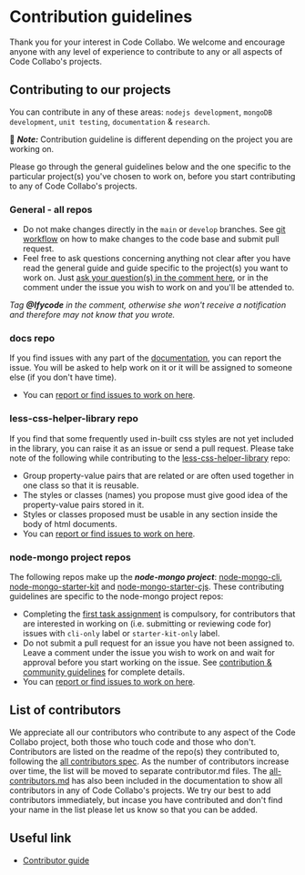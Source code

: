 # Contribution guidelines

Thank you for your interest in Code Collabo. We welcome and encourage anyone with any level of experience to contribute to any or all aspects of Code Collabo's projects. 

## Contributing to our projects

You can contribute in any of these areas: `nodejs development`, `mongoDB development`, `unit testing`, `documentation` & `research`. 

📌 ***Note:*** Contribution guideline is different depending on the project you are working on.

Please go through the general guidelines below and the one specific to the particular project(s) you've chosen to work on, before you start contributing to any of Code Collabo's projects.

### General - all repos
* Do not make changes directly in the `main` or `develop` branches. See [git workflow](https://github.com/code-collabo/node-mongo-docs/issues/2) on how to make changes to the code base and submit pull request.
* Feel free to ask questions concerning anything not clear after you have read the general guide and guide specific to the project(s) you want to work on. Just [ask your question(s) in the comment here](https://github.com/code-collabo/node-mongo-cli/issues/29), or in the comment under the issue you wish to work on and you'll be attended to.

_Tag **@Ifycode** in the comment, otherwise she won't receive a notification and therefore may not know that you wrote._

### docs repo
If you find issues with any part of the [documentation](https://github.com/code-collabo/docs), you can report the issue. You will be asked to help work on it or it will be assigned to someone else (if you don't have time).
* You can [report or find issues to work on here](https://github.com/code-collabo/docs/issues).

### less-css-helper-library repo
If you find that some frequently used in-built css styles are not yet included in the library, you can raise it as an issue or send a pull request. Please take note of the following while contributing to the [less-css-helper-library](https://github.com/code-collabo/less-css-helper-library) repo:
* Group property-value pairs that are related or are often used together in one class so that it is reusable.
* The styles or classes (names) you propose must give good idea of the property-value pairs stored in it. 
* Styles or classes proposed must be usable in any section inside the body of html documents.
* You can [report or find issues to work on here](https://github.com/code-collabo/less-css-helper-library/issues).

### node-mongo project repos
The following repos make up the ***node-mongo project***: [node-mongo-cli](https://github.com/code-collabo/node-mongo-cli), [node-mongo-starter-kit](https://github.com/code-collabo/node-mongo-starter-kit) and [node-mongo-starter-cjs](https://github.com/code-collabo/node-mongo-starter-cjs). These contributing guidelines are specific to the node-mongo project repos:
* Completing the [first task assignment](https://github.com/code-collabo/node-mongo-cli/issues/1#issuecomment-785559734) is compulsory, for contributors that are interested in working on (i.e. submitting or reviewing code for) issues with `cli-only` label or `starter-kit-only` label.
* Do not submit a pull request for an issue you have not been assigned to. Leave a comment under the issue you wish to work on and wait for approval before you start working on the issue. See [contribution & community guidelines](https://github.com/code-collabo/node-mongo-docs/issues/3) for complete details.
* You can [report or find issues to work on here](https://github.com/code-collabo/node-mongo-cli/issues).

## List of contributors
We appreciate all our contributors who contribute to any aspect of the Code Collabo project, both those who touch code and those who don't. Contributors are listed on the readme of the repo(s) they contributed to, following the [all contributors spec](https://allcontributors.org/docs/en/specification). As the number of contributors increase over time, the list will be moved to separate contributor.md files. The [all-contributors.md](https://github.com/code-collabo/docs/blob/main/all-contributors.md) has also been included in the documentation to show all contributors in any of Code Collabo's projects. We try our best to add contributors immediately, but incase you have contributed and don't find your name in the list please let us know so that you can be added. 

## Useful link
* [Contributor guide](https://github.com/code-collabo/docs/tree/main/contributor-guide)
